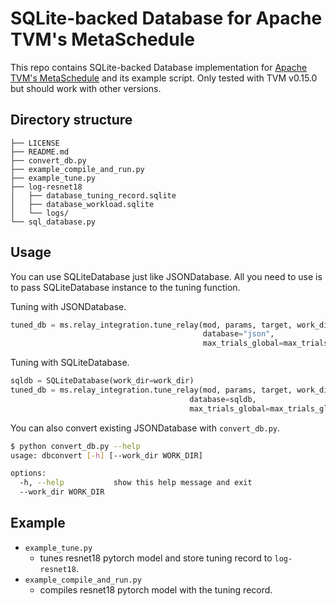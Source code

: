 # SQLite-backed Database for Apache TVM's MetaSchedule

This repo contains SQLite-backed Database implementation for [Apache TVM's MetaSchedule](https://discuss.tvm.apache.org/t/rfc-meta-schedule-autotensorir/10120) and its example script. Only tested with TVM v0.15.0 but should work with other versions.

## Directory structure

```
├── LICENSE
├── README.md
├── convert_db.py
├── example_compile_and_run.py
├── example_tune.py
├── log-resnet18
│   ├── database_tuning_record.sqlite
│   ├── database_workload.sqlite
│   └── logs/
└── sql_database.py
```

## Usage

You can use SQLiteDatabase just like JSONDatabase.
All you need to use is to pass SQLiteDatabase instance to the tuning function.

Tuning with JSONDatabase.

```python
tuned_db = ms.relay_integration.tune_relay(mod, params, target, work_dir,
                                           database="json",
                                           max_trials_global=max_trials_global)
```

Tuning with SQLiteDatabase.

```python
sqldb = SQLiteDatabase(work_dir=work_dir)
tuned_db = ms.relay_integration.tune_relay(mod, params, target, work_dir,
                                        database=sqldb,
                                        max_trials_global=max_trials_global)
```

You can also convert existing JSONDatabase with `convert_db.py`.

```bash
$ python convert_db.py --help
usage: dbconvert [-h] [--work_dir WORK_DIR]

options:
  -h, --help           show this help message and exit
  --work_dir WORK_DIR
```

## Example

- `example_tune.py`
  - tunes resnet18 pytorch model and store tuning record to `log-resnet18`. 
- `example_compile_and_run.py`
  - compiles resnet18 pytorch model with the tuning record.
